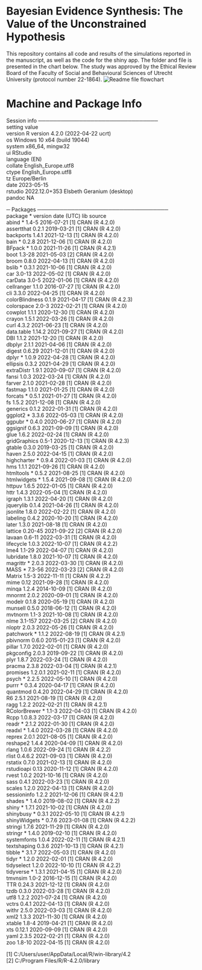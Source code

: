 # Bayesian Evidence Synthesis: The Value of the Unconstrained Hypothesis
This repository contains all code and results of the simulations reported in the manuscript, as well as the code for the shiny app. The folder and file is presented in the chart below.
The study was approved by the Ethical Review Board of the Faculty of Social and Behavioural Sciences of Utrecht University (protocol number 22-1864).
![Readme file flowchart](https://github.com/anita-lyubenova/MasterThesis_BES/assets/84072376/1b834e4f-02e3-4cc6-b3ac-31afc43192a9)

# Machine and Package Info
Session info ────────────────────────────────             
 setting  value      
 version  R version 4.2.0 (2022-04-22 ucrt)     
 os       Windows 10 x64 (build 19044)      
 system   x86_64, mingw32     
 ui       RStudio   
 language (EN)      
 collate  English_Europe.utf8     
 ctype    English_Europe.utf8     
 tz       Europe/Berlin       
 date     2023-05-15        
 rstudio  2022.12.0+353 Elsbeth Geranium (desktop)      
 pandoc   NA      

─ Packages ───────────────────────────────────        
 package        * version date (UTC) lib source         
 abind          * 1.4-5   2016-07-21 [1] CRAN (R 4.2.0)         
 assertthat       0.2.1   2019-03-21 [1] CRAN (R 4.2.0)           
 backports        1.4.1   2021-12-13 [1] CRAN (R 4.2.0)           
 bain           * 0.2.8   2021-12-06 [1] CRAN (R 4.2.0)           
 BFpack         * 1.0.0   2021-11-26 [1] CRAN (R 4.2.1)           
 boot             1.3-28  2021-05-03 [2] CRAN (R 4.2.0)           
 broom            0.8.0   2022-04-13 [1] CRAN (R 4.2.0)           
 bslib          * 0.3.1   2021-10-06 [1] CRAN (R 4.2.0)           
 car              3.0-13  2022-05-02 [1] CRAN (R 4.2.0)           
 carData          3.0-5   2022-01-06 [1] CRAN (R 4.2.0)           
 cellranger       1.1.0   2016-07-27 [1] CRAN (R 4.2.0)           
 cli              3.3.0   2022-04-25 [1] CRAN (R 4.2.0)           
 colorBlindness   0.1.9   2021-04-17 [1] CRAN (R 4.2.3)           
 colorspace       2.0-3   2022-02-21 [1] CRAN (R 4.2.0)           
 cowplot          1.1.1   2020-12-30 [1] CRAN (R 4.2.0)           
 crayon           1.5.1   2022-03-26 [1] CRAN (R 4.2.0)           
 curl             4.3.2   2021-06-23 [1] CRAN (R 4.2.0)           
 data.table       1.14.2  2021-09-27 [1] CRAN (R 4.2.0)           
 DBI              1.1.2   2021-12-20 [1] CRAN (R 4.2.0)           
 dbplyr           2.1.1   2021-04-06 [1] CRAN (R 4.2.0)           
 digest           0.6.29  2021-12-01 [1] CRAN (R 4.2.0)           
 dplyr          * 1.0.9   2022-04-28 [1] CRAN (R 4.2.0)           
 ellipsis         0.3.2   2021-04-29 [1] CRAN (R 4.2.0)           
 extraDistr       1.9.1   2020-09-07 [1] CRAN (R 4.2.0)           
 fansi            1.0.3   2022-03-24 [1] CRAN (R 4.2.0)           
 farver           2.1.0   2021-02-28 [1] CRAN (R 4.2.0)           
 fastmap          1.1.0   2021-01-25 [1] CRAN (R 4.2.0)           
 forcats        * 0.5.1   2021-01-27 [1] CRAN (R 4.2.0)           
 fs               1.5.2   2021-12-08 [1] CRAN (R 4.2.0)           
 generics         0.1.2   2022-01-31 [1] CRAN (R 4.2.0)           
 ggplot2        * 3.3.6   2022-05-03 [1] CRAN (R 4.2.0)           
 ggpubr         * 0.4.0   2020-06-27 [1] CRAN (R 4.2.0)           
 ggsignif         0.6.3   2021-09-09 [1] CRAN (R 4.2.0)           
 glue             1.6.2   2022-02-24 [1] CRAN (R 4.2.0)           
 gridGraphics     0.5-1   2020-12-13 [1] CRAN (R 4.2.3)           
 gtable           0.3.0   2019-03-25 [1] CRAN (R 4.2.0)           
 haven            2.5.0   2022-04-15 [1] CRAN (R 4.2.0)           
 highcharter    * 0.9.4   2022-01-03 [1] CRAN (R 4.2.0)           
 hms              1.1.1   2021-09-26 [1] CRAN (R 4.2.0)           
 htmltools      * 0.5.2   2021-08-25 [1] CRAN (R 4.2.0)           
 htmlwidgets    * 1.5.4   2021-09-08 [1] CRAN (R 4.2.0)           
 httpuv           1.6.5   2022-01-05 [1] CRAN (R 4.2.0)           
 httr             1.4.3   2022-05-04 [1] CRAN (R 4.2.0)           
 igraph           1.3.1   2022-04-20 [1] CRAN (R 4.2.0)           
 jquerylib        0.1.4   2021-04-26 [1] CRAN (R 4.2.0)           
 jsonlite         1.8.0   2022-02-22 [1] CRAN (R 4.2.0)           
 labeling         0.4.2   2020-10-20 [1] CRAN (R 4.2.0)           
 later            1.3.0   2021-08-18 [1] CRAN (R 4.2.0)           
 lattice          0.20-45 2021-09-22 [2] CRAN (R 4.2.0)           
 lavaan           0.6-11  2022-03-31 [1] CRAN (R 4.2.0)           
 lifecycle        1.0.3   2022-10-07 [1] CRAN (R 4.2.2)           
 lme4             1.1-29  2022-04-07 [1] CRAN (R 4.2.0)           
 lubridate        1.8.0   2021-10-07 [1] CRAN (R 4.2.0)           
 magrittr       * 2.0.3   2022-03-30 [1] CRAN (R 4.2.0)           
 MASS           * 7.3-56  2022-03-23 [2] CRAN (R 4.2.0)           
 Matrix           1.5-3   2022-11-11 [1] CRAN (R 4.2.2)           
 mime             0.12    2021-09-28 [1] CRAN (R 4.2.0)           
 minqa            1.2.4   2014-10-09 [1] CRAN (R 4.2.0)           
 mnormt           2.0.2   2020-09-01 [1] CRAN (R 4.2.0)           
 modelr           0.1.8   2020-05-19 [1] CRAN (R 4.2.0)           
 munsell          0.5.0   2018-06-12 [1] CRAN (R 4.2.0)           
 mvtnorm          1.1-3   2021-10-08 [1] CRAN (R 4.2.0)           
 nlme             3.1-157 2022-03-25 [2] CRAN (R 4.2.0)           
 nloptr           2.0.3   2022-05-26 [1] CRAN (R 4.2.0)           
 patchwork      * 1.1.2   2022-08-19 [1] CRAN (R 4.2.1)           
 pbivnorm         0.6.0   2015-01-23 [1] CRAN (R 4.2.0)           
 pillar           1.7.0   2022-02-01 [1] CRAN (R 4.2.0)           
 pkgconfig        2.0.3   2019-09-22 [1] CRAN (R 4.2.0)           
 plyr             1.8.7   2022-03-24 [1] CRAN (R 4.2.0)           
 pracma           2.3.8   2022-03-04 [1] CRAN (R 4.2.1)           
 promises         1.2.0.1 2021-02-11 [1] CRAN (R 4.2.0)           
 psych          * 2.2.5   2022-05-10 [1] CRAN (R 4.2.0)           
 purrr          * 0.3.4   2020-04-17 [1] CRAN (R 4.2.0)           
 quantmod         0.4.20  2022-04-29 [1] CRAN (R 4.2.0)           
 R6               2.5.1   2021-08-19 [1] CRAN (R 4.2.0)           
 ragg             1.2.2   2022-02-21 [1] CRAN (R 4.2.1)           
 RColorBrewer   * 1.1-3   2022-04-03 [1] CRAN (R 4.2.0)           
 Rcpp             1.0.8.3 2022-03-17 [1] CRAN (R 4.2.0)           
 readr          * 2.1.2   2022-01-30 [1] CRAN (R 4.2.0)           
 readxl         * 1.4.0   2022-03-28 [1] CRAN (R 4.2.0)           
 reprex           2.0.1   2021-08-05 [1] CRAN (R 4.2.0)           
 reshape2         1.4.4   2020-04-09 [1] CRAN (R 4.2.0)           
 rlang            1.0.6   2022-09-24 [1] CRAN (R 4.2.2)           
 rlist            0.4.6.2 2021-09-03 [1] CRAN (R 4.2.0)           
 rstatix          0.7.0   2021-02-13 [1] CRAN (R 4.2.0)           
 rstudioapi       0.13    2020-11-12 [1] CRAN (R 4.2.0)           
 rvest            1.0.2   2021-10-16 [1] CRAN (R 4.2.0)           
 sass             0.4.1   2022-03-23 [1] CRAN (R 4.2.0)           
 scales           1.2.0   2022-04-13 [1] CRAN (R 4.2.0)           
 sessioninfo      1.2.2   2021-12-06 [1] CRAN (R 4.2.1)           
 shades         * 1.4.0   2019-08-02 [1] CRAN (R 4.2.2)           
 shiny          * 1.7.1   2021-10-02 [1] CRAN (R 4.2.0)           
 shinybusy      * 0.3.1   2022-05-10 [1] CRAN (R 4.2.1)           
 shinyWidgets   * 0.7.6   2023-01-08 [1] CRAN (R 4.2.2)           
 stringi          1.7.6   2021-11-29 [1] CRAN (R 4.2.0)           
 stringr        * 1.4.0   2019-02-10 [1] CRAN (R 4.2.0)           
 systemfonts      1.0.4   2022-02-11 [1] CRAN (R 4.2.1)           
 textshaping      0.3.6   2021-10-13 [1] CRAN (R 4.2.1)           
 tibble         * 3.1.7   2022-05-03 [1] CRAN (R 4.2.0)           
 tidyr          * 1.2.0   2022-02-01 [1] CRAN (R 4.2.0)           
 tidyselect       1.2.0   2022-10-10 [1] CRAN (R 4.2.2)           
 tidyverse      * 1.3.1   2021-04-15 [1] CRAN (R 4.2.0)           
 tmvnsim          1.0-2   2016-12-15 [1] CRAN (R 4.2.0)           
 TTR              0.24.3  2021-12-12 [1] CRAN (R 4.2.0)           
 tzdb             0.3.0   2022-03-28 [1] CRAN (R 4.2.0)           
 utf8             1.2.2   2021-07-24 [1] CRAN (R 4.2.0)           
 vctrs            0.4.1   2022-04-13 [1] CRAN (R 4.2.0)           
 withr            2.5.0   2022-03-03 [1] CRAN (R 4.2.0)           
 xml2             1.3.3   2021-11-30 [1] CRAN (R 4.2.0)           
 xtable           1.8-4   2019-04-21 [1] CRAN (R 4.2.0)           
 xts              0.12.1  2020-09-09 [1] CRAN (R 4.2.0)           
 yaml             2.3.5   2022-02-21 [1] CRAN (R 4.2.0)           
 zoo              1.8-10  2022-04-15 [1] CRAN (R 4.2.0)           
           
 [1] C:/Users/user/AppData/Local/R/win-library/4.2           
 [2] C:/Program Files/R/R-4.2.0/library           
